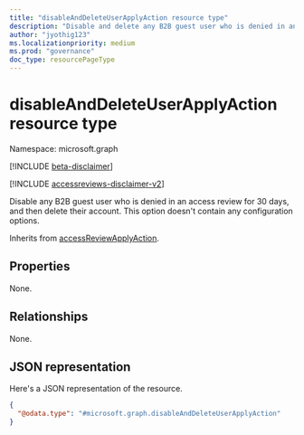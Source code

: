 ```yaml
---
title: "disableAndDeleteUserApplyAction resource type"
description: "Disable and delete any B2B guest user who is denied in an access review."
author: "jyothig123"
ms.localizationpriority: medium
ms.prod: "governance"
doc_type: resourcePageType
---
```


# disableAndDeleteUserApplyAction resource type

Namespace: microsoft.graph

[!INCLUDE [beta-disclaimer](../../includes/beta-disclaimer.md)]

[!INCLUDE [accessreviews-disclaimer-v2](../../includes/accessreviews-disclaimer-v2.md)]

Disable any B2B guest user who is denied in an access review for 30 days, and then delete their account. This option doesn't contain any configuration options.

Inherits from [accessReviewApplyAction](../resources/accessreviewapplyaction.md).

## Properties
None.

## Relationships
None.

## JSON representation
Here's a JSON representation of the resource.
<!-- {
  "blockType": "resource",
  "@odata.type": "microsoft.graph.disableAndDeleteUserApplyAction"
}
-->
``` json
{
  "@odata.type": "#microsoft.graph.disableAndDeleteUserApplyAction"
}
```
